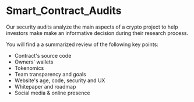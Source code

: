 # Smart_Contract_Audits

Our security audits analyze the main aspects of a crypto project to help investors make make an informative decision during their research process.

You will find a a summarized review of the following key points:
- Contract's source code
- Owners' wallets
- Tokenomics
- Team transparency and goals
- Website's age, code, security and UX
- Whitepaper and roadmap
- Social media & online presence

